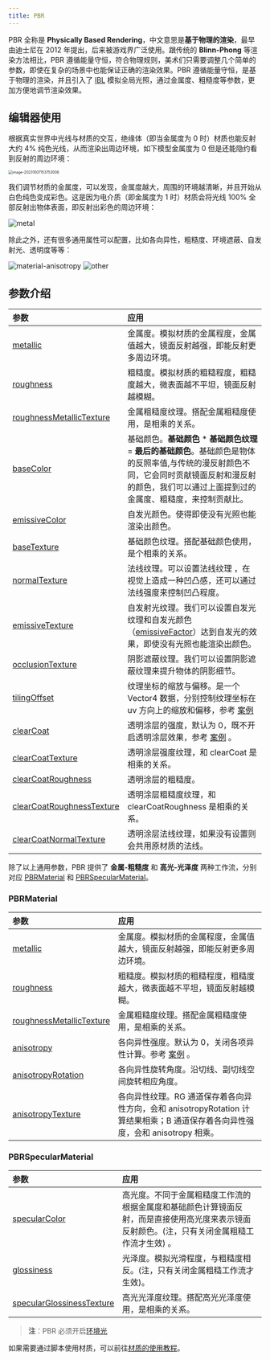 ```yaml
---
title: PBR
---
```


PBR 全称是 **Physically Based Rendering**，中文意思是**基于物理的渲染**，最早由迪士尼在 2012 年提出，后来被游戏界广泛使用。跟传统的 **Blinn-Phong** 等渲染方法相比，PBR 遵循能量守恒，符合物理规则，美术们只需要调整几个简单的参数，即使在复杂的场景中也能保证正确的渲染效果。PBR 遵循能量守恒，是基于物理的渲染，并且引入了 [IBL](/docs/graphics/light/ambient) 模拟全局光照，通过金属度、粗糙度等参数，更加方便地调节渲染效果。

<playground src="pbr-base.ts"></playground>

## 编辑器使用

根据真实世界中光线与材质的交互，绝缘体（即当金属度为 0 时）材质也能反射大约 4% 纯色光线，从而渲染出周边环境，如下模型金属度为 0 但是还能隐约看到反射的周边环境：

<img src="https://gw.alipayobjects.com/zos/OasisHub/1017d75b-03a3-4c06-8971-524544373429/image-20231007153753006.png" alt="image-20231007153753006" style="zoom:50%;" />

我们调节材质的金属度，可以发现，金属度越大，周围的环境越清晰，并且开始从白色纯色变成彩色。这是因为电介质（即金属度为 1 时）材质会将光线 100% 全部反射出物体表面，即反射出彩色的周边环境：

<img src="https://gw.alipayobjects.com/zos/OasisHub/711f8b97-247c-465e-8cf2-4896b0c78534/metal.gif" alt="metal" style="zoom:100%;" />

除此之外，还有很多通用属性可以配置，比如各向异性，粗糙度、环境遮蔽、自发射光、透明度等等：

<img src="https://gw.alipayobjects.com/zos/OasisHub/2c8dde75-9557-41db-a1d0-6ca9352530e4/material-anisotropy.gif" alt="material-anisotropy" style="zoom:100%;" />

<img src="https://gw.alipayobjects.com/zos/OasisHub/4806589e-386f-404a-82e5-d273e98b707d/other.gif" alt="other" style="zoom:100%;" />

## 参数介绍

| 参数 | 应用 |
| :-- | :-- |
| [metallic](/apis/core/#PBRMaterial-metallic) | 金属度。模拟材质的金属程度，金属值越大，镜面反射越强，即能反射更多周边环境。 |
| [roughness](/apis/core/#PBRMaterial-roughness) | 粗糙度。模拟材质的粗糙程度，粗糙度越大，微表面越不平坦，镜面反射越模糊。 |
| [roughnessMetallicTexture](/apis/core/#PBRMaterial-roughnessMetallicTexture) | 金属粗糙度纹理。搭配金属粗糙度使用，是相乘的关系。 |
| [baseColor](/apis/core/#PBRBaseMaterial-baseColor) | 基础颜色。**基础颜色** \* **基础颜色纹理** = **最后的基础颜色**。基础颜色是物体的反照率值,与传统的漫反射颜色不同，它会同时贡献镜面反射和漫反射的颜色，我们可以通过上面提到过的金属度、粗糙度，来控制贡献比。 |
| [emissiveColor](/apis/core/#PBRBaseMaterial-emissiveColor) | 自发光颜色。使得即使没有光照也能渲染出颜色。 |
| [baseTexture](/apis/core/#PBRBaseMaterial-baseTexture) | 基础颜色纹理。搭配基础颜色使用，是个相乘的关系。 |
| [normalTexture](/apis/core/#PBRBaseMaterial-normalTexture) | 法线纹理。可以设置法线纹理 ，在视觉上造成一种凹凸感，还可以通过法线强度来控制凹凸程度。 |
| [emissiveTexture](/apis/core/#PBRBaseMaterial-emissiveTexture) | 自发射光纹理。我们可以设置自发光纹理和自发光颜色（[emissiveFactor](/apis/core/#PBRBaseMaterial-emissiveTexture)）达到自发光的效果，即使没有光照也能渲染出颜色。 |
| [occlusionTexture](/apis/core/#PBRBaseMaterial-occlusionTexture) | 阴影遮蔽纹理。我们可以设置阴影遮蔽纹理来提升物体的阴影细节。 |
| [tilingOffset](/apis/core/#PBRBaseMaterial-tilingOffset) | 纹理坐标的缩放与偏移。是一个 Vector4 数据，分别控制纹理坐标在 uv 方向上的缩放和偏移，参考 [案例](/embed/tiling-offset) |
| [clearCoat](/apis/core/#PBRBaseMaterial-clearCoat) | 透明涂层的强度，默认为 0，既不开启透明涂层效果，参考 [案例](/embed/pbr-clearcoat) 。 |
| [clearCoatTexture](/apis/core/#PBRBaseMaterial-clearCoatTexture) | 透明涂层强度纹理，和 clearCoat 是相乘的关系。 |
| [clearCoatRoughness](/apis/core/#PBRBaseMaterial-clearCoatRoughness) | 透明涂层的粗糙度。 |
| [clearCoatRoughnessTexture](/apis/core/#PBRBaseMaterial-clearCoatRoughnessTexture) | 透明涂层粗糙度纹理，和 clearCoatRoughness 是相乘的关系。 |
| [clearCoatNormalTexture](/apis/core/#PBRBaseMaterial-clearCoatNormalTexture) | 透明涂层法线纹理，如果没有设置则会共用原材质的法线。 |

除了以上通用参数，PBR 提供了 **金属-粗糙度** 和 **高光-光泽度** 两种工作流，分别对应 [PBRMaterial](/apis/core/#PBRMaterial) 和 [PBRSpecularMaterial](/apis/core/#PBRSpecularMaterial)。

### PBRMaterial

| 参数 | 应用 |
| :-- | :-- |
| [metallic](/apis/core/#PBRMaterial-metallic) | 金属度。模拟材质的金属程度，金属值越大，镜面反射越强，即能反射更多周边环境。 |
| [roughness](/apis/core/#PBRMaterial-roughness) | 粗糙度。模拟材质的粗糙程度，粗糙度越大，微表面越不平坦，镜面反射越模糊。 |
| [roughnessMetallicTexture](/apis/core/#PBRMaterial-roughnessMetallicTexture) | 金属粗糙度纹理。搭配金属粗糙度使用，是相乘的关系。 |
| [anisotropy](/apis/core/#PBRMaterial-anisotropy) | 各向异性强度。默认为 0，关闭各项异性计算。参考 [案例](/embed/pbr-anisotropy) 。 |
| [anisotropyRotation](/apis/core/#PBRMaterial-anisotropyRotation) | 各向异性旋转角度。沿切线、副切线空间旋转相应角度。 |
| [anisotropyTexture](/apis/core/#PBRMaterial-anisotropyTexture) | 各向异性纹理。RG 通道保存着各向异性方向，会和 anisotropyRotation 计算结果相乘；B 通道保存着各向异性强度，会和 anisotropy 相乘。 |

### PBRSpecularMaterial

| 参数 | 应用 |
| :-- | :-- |
| [specularColor](/apis/core/#PBRMaterial-specularColor) | 高光度。不同于金属粗糙度工作流的根据金属度和基础颜色计算镜面反射，而是直接使用高光度来表示镜面反射颜色。(注，只有关闭金属粗糙工作流才生效) 。 |
| [glossiness](/apis/core/#PBRMaterial-glossiness) | 光泽度。模拟光滑程度，与粗糙度相反。(注，只有关闭金属粗糙工作流才生效)。 |
| [specularGlossinessTexture](/apis/core/#PBRMaterial-specularGlossinessTexture) | 高光光泽度纹理。搭配高光光泽度使用，是相乘的关系。 |

> **注**：PBR 必须开启[环境光](/docs/graphics/light/ambient)

如果需要通过脚本使用材质，可以前往[材质的使用教程](/docs/graphics/material/script)。
